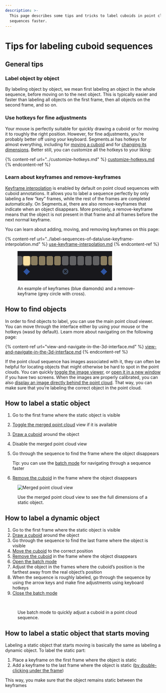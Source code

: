 ```yaml
---
description: >-
  This page describes some tips and tricks to label cuboids in point cloud
  sequences faster.
---
```


# Tips for labeling cuboid sequences

## General tips

### Label object by object

By labeling object by object, we mean first labeling an object in the whole sequence, before moving on to the next object. This is typically easier and faster than labeling all objects on the first frame, then all objects on the second frame, and so on.

### Use hotkeys for fine adjustments

Your mouse is perfectly suitable for quickly drawing a cuboid or for moving it to roughly the right position. However, for fine adjustments, you’re probably better off using your keyboard. Segments.ai has hotkeys for almost everything, including for [moving a cuboid](3d-point-cloud-cuboid-interface.md#translate-a-cuboid) and for [changing its dimensions](3d-point-cloud-cuboid-interface.md#change-the-dimensions-of-a-cuboid). Better still, you can customize all the hotkeys to your liking:

{% content-ref url="../customize-hotkeys.md" %}
[customize-hotkeys.md](../customize-hotkeys.md)
{% endcontent-ref %}

### Learn about keyframes and remove-keyframes

[Keyframe interpolation](../../background/sequences.md#keyframes-and-remove-keyframes) is enabled by default on point cloud sequences with cuboid annotations. It allows you to label a sequence perfectly by only labeling a few “key” frames, while the rest of the frames are completed automatically. On Segments.ai, there are also remove-keyframes that indicate when an object disappears. More precisely, a remove-keyframe means that the object is not present in that frame and all frames before the next normal keyframe.

You can learn about adding, moving, and removing keyframes on this page:

{% content-ref url="../label-sequences-of-data/use-keyframe-interpolation.md" %}
[use-keyframe-interpolation.md](../label-sequences-of-data/use-keyframe-interpolation.md)
{% endcontent-ref %}

<figure><img src="../../.gitbook/assets/image (25) (1).png" alt=""><figcaption><p>An example of keyframes (blue diamonds) and a remove-keyframe (grey circle with cross).</p></figcaption></figure>

## How to find objects

In order to find objects to label, you can use the main point cloud viewer. You can move through the interface either by using your mouse or the hotkeys (wasd by default). Learn more about navigating on the following page:

{% content-ref url="view-and-navigate-in-the-3d-interface.md" %}
[view-and-navigate-in-the-3d-interface.md](view-and-navigate-in-the-3d-interface.md)
{% endcontent-ref %}

If the point cloud sequence has images associated with it, they can often be helpful for locating objects that might otherwise be hard to spot in the point clouds. You can quickly [toggle the image viewer](view-and-navigate-in-the-3d-interface.md#view-synced-camera-images), or [open it in a new window](view-and-navigate-in-the-3d-interface.md#view-synced-camera-images) if you have two screens. When the images are properly calibrated, you can also [display an image directly behind the point cloud](view-and-navigate-in-the-3d-interface.md#display-a-camera-image-behind-the-point-cloud). That way, you can make sure that you’re labeling the correct object in the point cloud.

## How to label a static object

1. Go to the first frame where the static object is visible
2. [Toggle the merged point cloud](merged-point-cloud-view.md#toggle-the-merged-point-cloud-view) view if it is available
3. [Draw a cuboid](3d-point-cloud-cuboid-interface.md#create-a-new-cuboid) around the object
4. Disable the merged point cloud view
5.  Go through the sequence to find the frame where the object disappears

    Tip: you can use the [batch mode](batch-mode-for-dynamic-objects.md) for navigating through a sequence faster
6. [Remove the cuboid](3d-point-cloud-cuboid-interface.md#remove-a-cuboid) in the frame where the object disappears

<figure><img src="../../.gitbook/assets/merged-view-compr.gif" alt="Merged point cloud view"><figcaption><p>Use the merged point cloud view to see the full dimensions of a static object. </p></figcaption></figure>

## How to label a dynamic object

1. Go to the first frame where the static object is visible
2. [Draw a cuboid](3d-point-cloud-cuboid-interface.md#create-a-new-cuboid) around the object
3. Go through the sequence to find the last frame where the object is visible
4. [Move the cuboid](3d-point-cloud-cuboid-interface.md#translate-a-cuboid) to the correct position
5. [Remove the cuboid](3d-point-cloud-cuboid-interface.md#remove-a-cuboid) in the frame where the object disappears
6. [Open the batch mode](batch-mode-for-dynamic-objects.md#switch-to-the-batch-mode)
7. Adjust the object in the frames where the cuboid’s position is the farthest away from the real object’s position
8. When the sequence is roughly labeled, go through the sequence by using the arrow keys and make fine adjustments using keyboard hotkeys
9. [Close the batch mode](batch-mode-for-dynamic-objects.md#exit-batch-mode)

<figure><img src="../../.gitbook/assets/batch-compr.gif" alt=""><figcaption><p>Use batch mode to quickly adjust a cuboid in a point cloud sequence.</p></figcaption></figure>

## How to label a static object that starts moving

Labeling a static object that starts moving is basically the same as labeling a dynamic object. To label the static part:

1. Place a keyframe on the first frame where the object is static
2. Add a keyframe to the last frame where the object is static ([by double-clicking under the frame](../label-sequences-of-data/use-keyframe-interpolation.md#in-a-different-frame))

This way, you make sure that the object remains static between the keyframes
